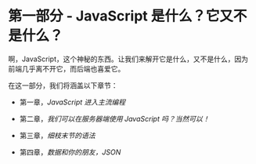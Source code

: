 # 第一部分 - JavaScript 是什么？它又不是什么？

啊，JavaScript，这个神秘的东西。让我们来解开它是什么，又不是什么，因为前端几乎离不开它，而后端也喜爱它。

在这一部分，我们将涵盖以下章节：

+   第一章，*JavaScript 进入主流编程*

+   第二章，*我们可以在服务器端使用 JavaScript 吗？当然可以！*

+   第三章，*细枝末节的语法*

+   第四章，*数据和你的朋友，JSON*

